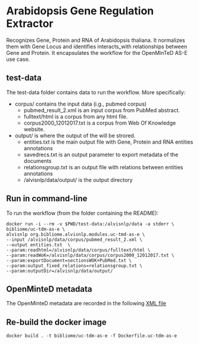 # Arabidopsis Gene Regulation Extractor
Recognizes Gene, Protein and RNA of Arabidopsis thaliana. It normalizes them with Gene Locus and identifies interacts_with relationships between Gene and Protein. It encapsulates the workflow for the OpenMinTeD AS-E use case.

## test-data
The test-data folder contains data to run the workflow. More specifically:
* corpus/ contains the input data (i.g., pubmed corpus)
    * pubmed_result_2.xml is an input corpus from PubMed abstract.
    * fulltext/html is a corpus from any html file.
    * corpus2000_12012017.txt is a corpus from Web Of Knowledge website.
* output/ is where the output of the will be strored.
    * entities.txt is the main output file with Gene, Protein and RNA entities annotations
    * savedrecs.txt is an output parameter to export metadata of the documents
    * relationsgroup.txt is an output file with relations between entities annotations
    * /alvisnlp/data/output/ is the output directory

## Run in command-line

To run the workflow (from the folder containing the README):

```
docker run -i --rm -v $PWD/test-data:/alvisnlp/data -a stderr \
bibliome/uc-tdm-as-e \
alvisnlp org.bibliome.alvisnlp.modules.uc-tmd-as-e \
--input /alvisnlp/data/corpus/pubmed_result_2.xml \
--output entities.txt  \
--param:readhtml=/alvisnlp/data/corpus/fulltext/html \
--param:readWoK=/alvisnlp/data/corpus/corpus2000_12012017.txt \
--param:exportDocument=sectionsWOK+PubMed.txt \
--param:output_fixed_relations=relationsgroup.txt \
--param:outputDir=/alvisnlp/data/output/
```

<!--- ```sudo docker run -i --rm -v $PWD/test-data/:/as-e/data as-e-docker alvisnlp -verbose -J "-Xmx30g" 
-alias readPubMed /as-e/data/alvisir2_corpus/pubmed_result-2.xml \
-alias readhtml /as-e/data/alvisir2_corpus/fulltext/html \
-alias readWoK /as-e/data/alvisir2_corpus/corpus2000_12012017.txt \
-alias exportDocument /as-e/data/output/sectionsWOK+PubMed.txt \
-alias output_fixed_relations /as-e/data/output/relationsgroup.txt \
-alias output_fixed_entities /as-e/data/output/entities.txt \
/as-e/plan/entities.plan
``` --->

## OpenMinteD metadata

The OpenMinteD metadata are recorded in the following [XML file](uc-tdm-as-d.omtd.v3.0.2)

## Re-build the docker image

```docker build . -t bibliome/uc-tdm-as-e -f Dockerfile.uc-tdm-as-e```
